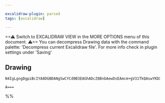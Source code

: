 ```yaml
---

excalidraw-plugin: parsed
tags: [excalidraw]

---
```

==⚠  Switch to EXCALIDRAW VIEW in the MORE OPTIONS menu of this document. ⚠== You can decompress Drawing data with the command palette: 'Decompress current Excalidraw file'. For more info check in plugin settings under 'Saving'


## Drawing
```compressed-json
N4IgLgngDgpiBcIYA8DGBDANgSwCYCd0B3EAGhADcZ8BnbAewDsEAmcm+gV31TkQAswYKDXgB6MQHNsYfpwBGAOlT0AtmIBeNCtlQbs6RmPry6uA4wC0KDDgLFLUTJ2lH8MTDHQ0YNMWHRJMRZFAEYAVkUWMiRPVRhGMBoEAG0AXXJ0KCgAZQCwPlBZGHiEEFx0fABrGMl8PBzsDT5GTkxMch0YIgAhdFQquq5GXABhekx6fDKAYgAzBcWQAF9lo

A===
```
%%